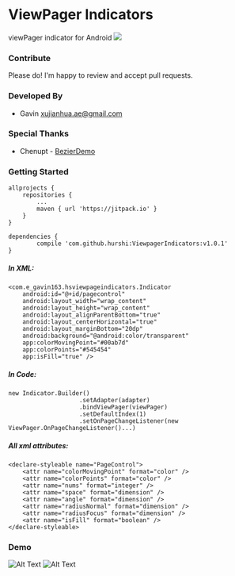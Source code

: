 # ViewPager Indicators  
viewPager indicator for Android  [![](https://jitpack.io/v/hurshi/ViewpagerIndicators.svg)](https://jitpack.io/#hurshi/ViewpagerIndicators)


### Contribute
Please do! I'm happy to review and accept pull requests.
### Developed By
* Gavin  <xujianhua.ae@gmail.com>



### Special Thanks
* Chenupt - [BezierDemo](https://github.com/chenupt/BezierDemo)


### Getting Started

	allprojects {
		repositories {
			...
			maven { url 'https://jitpack.io' }
		}
	}
	
	dependencies {
	        compile 'com.github.hurshi:ViewpagerIndicators:v1.0.1'
	}

##### In XML:  

	<com.e_gavin163.hsviewpageindicators.Indicator
        android:id="@+id/pagecontrol"
        android:layout_width="wrap_content"
        android:layout_height="wrap_content"
        android:layout_alignParentBottom="true"
        android:layout_centerHorizontal="true"
        android:layout_marginBottom="20dp"
        android:background="@android:color/transparent"
        app:colorMovingPoint="#00ab7d"
        app:colorPoints="#545454"
        app:isFill="true" />
        
##### In Code:  

	new Indicator.Builder()
                        .setAdapter(adapter)
                        .bindViewPager(viewPager)
                        .setDefaultIndex(1)
                        .setOnPageChangeListener(new ViewPager.OnPageChangeListener()...)
			
##### All xml attributes:  

	<declare-styleable name="PageControl">
        <attr name="colorMovingPoint" format="color" />
        <attr name="colorPoints" format="color" />
        <attr name="nums" format="integer" />
        <attr name="space" format="dimension" />
        <attr name="angle" format="dimension" />
        <attr name="radiusNormal" format="dimension" />
        <attr name="radiusFocus" format="dimension" />
        <attr name="isFill" format="boolean" />
    </declare-styleable>



### Demo
![Alt Text](https://raw.githubusercontent.com/JianhuaXu/PageControl/master/demo.gif)
![Alt Text](https://raw.githubusercontent.com/JianhuaXu/PageControl/master/demo2.gif)




